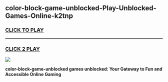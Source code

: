 
## color-block-game-unblocked-Play-Unblocked-Games-Online-k2tnp
<h3>
<a href="https://premium76.site?title=color-block-game-unblocked&ref=25A">CLICK TO PLAY</a></h3>
<hr>

<h3>
<a href="https://premium76.site?title=color-block-game-unblocked&ref=25A">CLICK 2 PLAY</a>
  
</h3>

<a href="https://premium76.site?title=color-block-game-unblocked&ref=25A"><img src="https://clearcache.store/games.png"></a>


**color-block-game-unblocked games unblocked: Your Gateway to Fun and Accessible Online Gaming**
